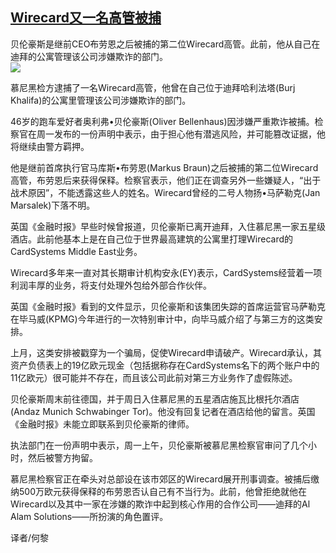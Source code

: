 <!--1594075935000-->
[Wirecard又一名高管被捕](https://cn.ft.com/story/001088430?full=y)
------

<div></div><div class="story-lead">贝伦豪斯是继前CEO布劳恩之后被捕的第二位Wirecard高管。此前，他从自己在迪拜的公寓管理该公司涉嫌欺诈的部门。</div><div class=" story-image image"><img src="https://thumbor.ftacademy.cn/unsafe/1340x754/https://thumbor.ftacademy.cn/unsafe/picture/9/000085029_piclink.jpg"></div><div class="story-body"><div id="story-body-container"><p>慕尼黑检方逮捕了一名Wirecard高管，他曾在自己位于迪拜哈利法塔(Burj Khalifa)的公寓里管理该公司涉嫌欺诈的部门。</p><p>46岁的跑车爱好者奥利弗•贝伦豪斯(Oliver Bellenhaus)因涉嫌严重欺诈被捕。检察官在周一发布的一份声明中表示，由于担心他有潜逃风险，并可能篡改证据，他将继续由警方羁押。</p><p>他是继前首席执行官马库斯•布劳恩(Markus Braun)之后被捕的第二位Wirecard高管，布劳恩后来获得保释。检察官表示，他们正在调查另外一些嫌疑人，“出于战术原因”，不能透露这些人的姓名。Wirecard曾经的二号人物扬•马萨勒克(Jan Marsalek)下落不明。</p><p>英国《金融时报》早些时候曾报道，贝伦豪斯已离开迪拜，入住慕尼黑一家五星级酒店。此前他基本上是在自己位于世界最高建筑的公寓里打理Wirecard的CardSystems Middle East业务。</p><div  data-o-ads-name="mpu-middle1" class="o-ads in-article-advert" data-o-ads-formats-default="false"  data-o-ads-formats-small="FtcMobileMpu"  data-o-ads-formats-medium="FtcMpu" data-o-ads-formats-large="FtcMpu" data-o-ads-formats-extra="FtcMpu" data-o-ads-targeting="cnpos=middle1;" data-cy='[{"devices":["PC","iPhoneWeb","AndroidWeb","iPhoneApp","AndroidApp"],"pattern":"MPU","position":"Middle1","container":"mpuInStory"}]'></div><p>Wirecard多年来一直对其长期审计机构安永(EY)表示，CardSystems经营着一项利润丰厚的业务，将支付处理外包给外部合作伙伴。</p><p>英国《金融时报》看到的文件显示，贝伦豪斯和该集团失踪的首席运营官马萨勒克在毕马威(KPMG)今年进行的一次特别审计中，向毕马威介绍了与第三方的这类安排。</p><p>上月，这类安排被戳穿为一个骗局，促使Wirecard申请破产。Wirecard承认，其资产负债表上的19亿欧元现金（包括据称存在CardSystems名下的两个账户中的11亿欧元）很可能并不存在，而且该公司此前对第三方业务作了虚假陈述。</p><p>贝伦豪斯周末前往德国，并于周日入住慕尼黑的五星酒店施瓦比根托尔酒店(Andaz Munich Schwabinger Tor)。他没有回复记者在酒店给他的留言。英国《金融时报》未能立即联系到贝伦豪斯的律师。</p><p>执法部门在一份声明中表示，周一上午，贝伦豪斯被慕尼黑检察官审问了几个小时，然后被警方拘留。</p><p>慕尼黑检察官正在牵头对总部设在该市郊区的Wirecard展开刑事调查。被捕后缴纳500万欧元获得保释的布劳恩否认自己有不当行为。此前，他曾拒绝就他在Wirecard以及其中一家在涉嫌的欺诈中起到核心作用的合作公司——迪拜的Al Alam Solutions——所扮演的角色置评。</p><div data-o-ads-name="mpu-middle2" class="o-ads in-article-advert" data-o-ads-formats-default="false"  data-o-ads-formats-small="FtcMobileMpu"  data-o-ads-formats-medium="false" data-o-ads-formats-large="false" data-o-ads-formats-extra="false" data-o-ads-targeting="cnpos=middle2;" data-cy='[{"devices":["iPhoneWeb","AndroidWeb","iPhoneApp","AndroidApp"],"pattern":"MPU","position":"Middle2","container":"mpuInStory"}]'></div><p>译者/何黎</p></div><div class="clearfloat"></div></div>
